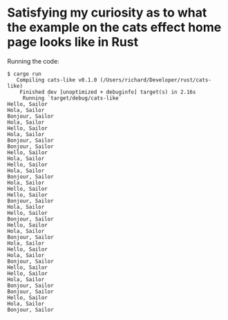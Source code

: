 # Satisfying my curiosity as to what the example on the cats effect home page looks like in Rust

Running the code:

```
$ cargo run
   Compiling cats-like v0.1.0 (/Users/richard/Developer/rust/cats-like)
    Finished dev [unoptimized + debuginfo] target(s) in 2.16s
     Running `target/debug/cats-like`
Hello, Sailor
Hola, Sailor
Bonjour, Sailor
Hola, Sailor
Hello, Sailor
Hola, Sailor
Bonjour, Sailor
Bonjour, Sailor
Hello, Sailor
Hola, Sailor
Hello, Sailor
Hola, Sailor
Bonjour, Sailor
Hola, Sailor
Hello, Sailor
Hello, Sailor
Bonjour, Sailor
Hola, Sailor
Hello, Sailor
Bonjour, Sailor
Hello, Sailor
Hola, Sailor
Bonjour, Sailor
Hola, Sailor
Hello, Sailor
Hola, Sailor
Bonjour, Sailor
Hello, Sailor
Hello, Sailor
Hola, Sailor
Bonjour, Sailor
Bonjour, Sailor
Hello, Sailor
Hola, Sailor
Bonjour, Sailor
```
